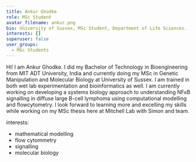 ```yaml
---
title: Ankur Ghodke
role: MSc Student
avatar_filename: ankur.png
bio: University of Sussex, MSc Student, Department of Life Sciences.
interests: []
superuser: false
user_groups:
  - MSc Students
---
```

Hi! I am Ankur Ghodke. I did my Bachelor of Technology in Bioengineering from MIT ADT University, India and currently doing my MSc in Genetic Manipulation and Molecular Biology at University of Sussex. I am trained in both wet lab experimentation and bioinformatics as well. I am currently working on developing a systems biology approach to understanding NFκB signalling in diffuse large B-cell lymphoma using computational modelling and flowcytometry. I look forward to learning more and excelling my skills while working on my MSc thesis here at Mitchell Lab with Simon and team.

interests:
- mathematical modelling
- flow cytommetry
- signalling 
- molecular biology
